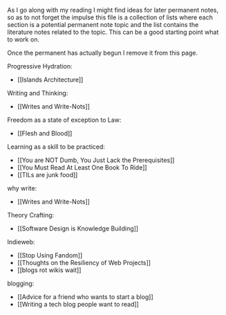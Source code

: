 As I go along with my reading I might find ideas for later permanent notes, so as to not forget the impulse this file is a collection of lists where each section is a potential permanent note topic and the list contains the literature notes related to the topic. This can be a good starting point what to work on.

Once the permanent has actually begun I remove it from this page.

Progressive Hydration:
- [[Islands Architecture]]

Writing and Thinking:
- [[Writes and Write-Nots]]

Freedom as a state of exception to Law:
- [[Flesh and Blood]]

Learning as a skill to be practiced:
- [[You are NOT Dumb, You Just Lack the Prerequisites]]
- [[You Must Read At Least One Book To Ride]]
- [[TILs are junk food]]

why write:
- [[Writes and Write-Nots]]

Theory Crafting:
- [[Software Design is Knowledge Building]]

Indieweb:
- [[Stop Using Fandom]]
- [[Thoughts on the Resiliency of Web Projects]]
- [[blogs rot wikis wait]]

blogging:
- [[Advice for a friend who wants to start a blog]]
- [[Writing a tech blog people want to read]]